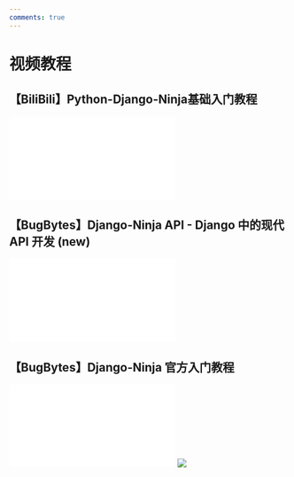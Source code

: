 ```yaml
---
comments: true
---
```

# 视频教程

## 【BiliBili】Python-Django-Ninja基础入门教程

<iframe src="//player.bilibili.com/player.html?isOutside=true&aid=561581278&bvid=BV1ie4y1v7qD&cid=863164903&p=1" scrolling="no" border="0" frameborder="no" framespacing="0" allowfullscreen="true"></iframe>


## 【BugBytes】Django-Ninja API - Django 中的现代 API 开发 (new)

<iframe src="//player.bilibili.com/player.html?isOutside=true&aid=835628357&bvid=BV1pg4y1r7EQ&cid=1391821433&p=1" scrolling="no" border="0" frameborder="no" framespacing="0" allowfullscreen="true"></iframe>

## 【BugBytes】Django-Ninja 官方入门教程

<iframe src="//player.bilibili.com/player.html?isOutside=true&aid=593071906&bvid=BV18q4y1y7By&cid=480312150&p=1" scrolling="no" border="0" frameborder="no" framespacing="0" allowfullscreen="true"></iframe>
<img style="object-fit: cover; object-position: 50% 50%;" loading="lazy" fetchpriority="auto" aria-hidden="true" draggable="false" src="https://picsum.photos/825/47.jpg">
